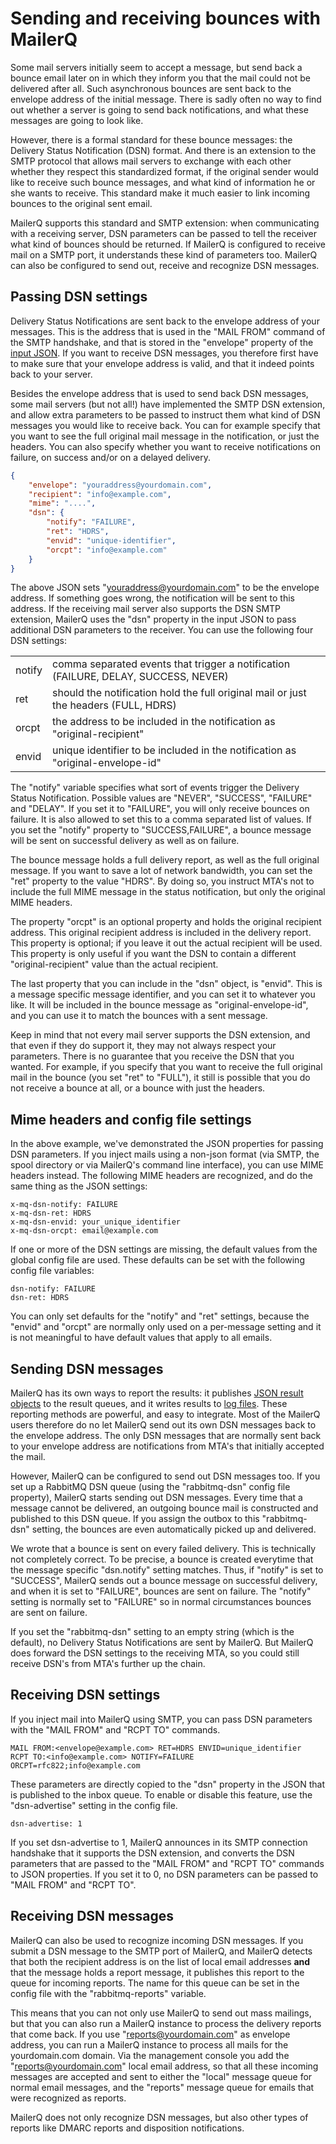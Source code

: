 # Sending and receiving bounces with MailerQ

Some mail servers initially seem to accept a message, but send back
a bounce email later on in which they inform you that the mail could not
be delivered after all. Such asynchronous bounces are sent back to the 
envelope address of the initial message. There is sadly often no way 
to find out whether a server is going to send back notifications, and 
what these messages are going to look like. 

However, there is a formal standard for these bounce messages: the 
Delivery Status Notification (DSN) format. And there is an extension 
to the SMTP protocol that allows mail servers to exchange 
with each other whether they respect this standardized format, if
the original sender would like to receive such bounce messages, and 
what kind of information he or she wants to receive. This standard
make it much easier to link incoming bounces to the original sent email.

MailerQ supports this standard and SMTP extension: when communicating 
with a receiving server, DSN parameters can be passed to tell the 
receiver what kind of bounces should be returned. If MailerQ is 
configured to receive mail on a SMTP port, it understands these kind of 
parameters too. MailerQ can also be configured to send out, receive and 
recognize DSN messages.


## Passing DSN settings

Delivery Status Notifications are sent back to the envelope address of
your messages. This is the address that is used in the "MAIL FROM" command
of the SMTP handshake, and that is stored in the "envelope" property
of the [input JSON](json-messages). If you want to receive DSN messages, 
you therefore first have to make sure that your envelope address is valid,
and that it indeed points back to your server.

Besides the envelope address that is used to send back DSN messages, some 
mail servers (but not all!) have implemented the SMTP DSN extension, and 
allow extra parameters to be passed to instruct them what kind of DSN messages 
you would like to receive back. You can for example specify that you want
to see the full original mail message in the notification, or just the 
headers. You can also specify whether you want to receive notifications
on failure, on success and/or on a delayed delivery.

````json
{
    "envelope": "youraddress@yourdomain.com",
    "recipient": "info@example.com",
    "mime": "....",
    "dsn": {
        "notify": "FAILURE",
        "ret": "HDRS",
        "envid": "unique-identifier",
        "orcpt": "info@example.com"
    }
}
````

The above JSON sets "youraddress@yourdomain.com" to be the envelope address.
If something goes wrong, the notification will be sent to this address. 
If the receiving mail server also supports the DSN SMTP extension, MailerQ 
uses the "dsn" property in the input JSON to pass additional
DSN parameters to the receiver. You can use the following four DSN settings:

<table>
    <tr>
        <td>notify</td>
        <td>comma separated events that trigger a notification (FAILURE, DELAY, SUCCESS, NEVER)</td>
    </tr>
    <tr>
        <td>ret</td>
        <td>should the notification hold the full original mail or just the headers (FULL, HDRS)</td>
    </tr>
    <tr>
        <td>orcpt</td>
        <td>the address to be included in the notification as "original-recipient"</td>
    </tr>
    <tr>
        <td>envid</td>
        <td>unique identifier to be included in the notification as "original-envelope-id"</td>
    </tr>
</table>

The "notify" variable specifies what sort of events trigger the Delivery
Status Notification. Possible values are "NEVER", "SUCCESS", "FAILURE" and
"DELAY". If you set it to "FAILURE", you will only receive bounces on
failure. It is also allowed to set this to a comma separated list of
values. If you set the "notify" property to "SUCCESS,FAILURE", a bounce message
will be sent on successful delivery as well as on failure.

The bounce message holds a full delivery report, as well as the full original
message. If you want to save a lot of network bandwidth, you can set the "ret" 
property to the value "HDRS". By doing so, you instruct MTA's not to include 
the full MIME message in the status notification, but only the original MIME headers.

The property "orcpt" is an optional property and holds the original
recipient address. This original recipient address is included in the delivery 
report. This property is optional; if you leave it out the actual recipient will 
be used. This property is only useful if you want the DSN to contain a 
different "original-recipient" value than the actual recipient.

The last property that you can include in the "dsn" object, is "envid".
This is a message specific message identifier, and you can set it to
whatever you like. It will be included in the bounce message as 
"original-envelope-id", and you can use it to match the bounces with 
a sent message.

Keep in mind that not every mail server supports the DSN extension, and that
even if they do support it, they may not always respect your parameters. 
There is no guarantee that you receive the DSN that you wanted. For
example, if you specify that you want to receive the full original mail
in the bounce (you set "ret" to "FULL"), it still is possible that you do
not receive a bounce at all, or a bounce with just the headers. 


## Mime headers and config file settings

In the above example, we've demonstrated the JSON properties for passing DSN
parameters. If you inject mails using a non-json format (via SMTP, the spool
directory or via MailerQ's command line interface), you can use MIME headers 
instead. The following MIME headers are recognized, and do the same thing as 
the JSON settings:

````text
x-mq-dsn-notify: FAILURE
x-mq-dsn-ret: HDRS
x-mq-dsn-envid: your_unique_identifier
x-mq-dsn-orcpt: email@example.com
````

If one or more of the DSN settings are missing, the default values from the
global config file are used. These defaults can be set with the following 
config file variables:

````text
dsn-notify: FAILURE
dsn-ret: HDRS
````

You can only set defaults for the "notify" and "ret"
settings, because the "envid" and "orcpt" are normally only used on a 
per-message setting and it is not meaningful to have default values
that apply to all emails.


## Sending DSN messages

MailerQ has its own ways to report the results: it publishes 
[JSON result objects](json-results) to the result queues, and it writes
results to [log files](logging). These reporting methods are powerful,
and easy to integrate. Most of the MailerQ users therefore do no let 
MailerQ send out its own DSN messages back to the envelope address. The 
only DSN messages that are normally sent back to your envelope address 
are notifications from MTA's that initially accepted the mail.

However, MailerQ can be configured to send out DSN messages too. If you set
up a RabbitMQ DSN queue (using the "rabbitmq-dsn" config file property),
MailerQ starts sending out DSN messages. Every time that a message cannot
be delivered, an outgoing bounce mail is constructed and published to this
DSN queue. If you assign the outbox to this "rabbitmq-dsn" setting,
the bounces are even automatically picked up and delivered.

We wrote that a bounce is sent on every failed delivery. This is
technically not completely correct. To be precise, a bounce is created 
everytime that the message specific "dsn.notify" setting matches. Thus,
if "notify" is set to "SUCCESS", MailerQ sends out a bounce message on
successful delivery, and when it is set to "FAILURE", bounces are sent
on failure. The "notify" setting is normally set to "FAILURE" so 
in normal circumstances bounces are sent on failure.

If you set the "rabbitmq-dsn" setting to an empty string (which is the
default), no Delivery Status Notifications are sent by MailerQ. But MailerQ 
does forward the DSN settings to the receiving MTA, so you could still 
receive DSN's from MTA's further up the chain.



## Receiving DSN settings

If you inject mail into MailerQ using SMTP, you can pass DSN parameters
with the "MAIL FROM" and "RCPT TO" commands.

````smtp
MAIL FROM:<envelope@example.com> RET=HDRS ENVID=unique_identifier
RCPT TO:<info@example.com> NOTIFY=FAILURE ORCPT=rfc822;info@example.com
````

These parameters are directly copied to the "dsn" property in the JSON
that is published to the inbox queue. To enable or disable this feature,
use the "dsn-advertise" setting in the config file.

````
dsn-advertise: 1
````

If you set dsn-advertise to 1, MailerQ announces in its SMTP connection handshake
that it supports the DSN extension, and converts the DSN parameters that are 
passed to the "MAIL FROM" and "RCPT TO" commands to JSON properties. If you 
set it to 0, no DSN parameters can be passed to "MAIL FROM" and "RCPT TO".


## Receiving DSN messages

MailerQ can also be used to recognize incoming DSN messages. If you submit
a DSN message to the SMTP port of MailerQ, and MailerQ detects that both the 
recipient address is on the list of local email addresses **and** that the message
holds a report message, it publishes this report to the queue for incoming
reports. The name for this queue can be set in the config file with the 
"rabbitmq-reports" variable.

This means that you can not only use MailerQ to send out mass mailings, but
that you can also run a MailerQ instance to process the delivery reports that
come back. If you use "reports@yourdomain.com" as envelope address, you 
can run a MailerQ instance to process all mails for the yourdomain.com
domain. Via the management console you add the "reports@yourdomain.com" local 
email address, so that all these incoming messages are accepted and sent to
either the "local" message queue for normal email messages, and the "reports"
message queue for emails that were recognized as reports.

MailerQ does not only recognize DSN messages, but also other types of reports
like DMARC reports and disposition notifications.

